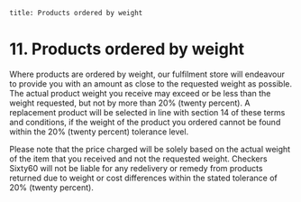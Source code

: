 ```meta
title: Products ordered by weight  
```

# 11. Products ordered by weight 

Where products are ordered by weight, our fulfilment store will endeavour to provide you with an amount as close to the requested weight as possible. The actual product weight you receive may exceed or be less than the weight requested, but not by more than 20% (twenty percent). A replacement product will be selected in line with section 14 of these terms and conditions, if the weight of the product you ordered cannot be found within the 20% (twenty percent) tolerance level. 

Please note that the price charged will be solely based on the actual weight of the item that you received and not the requested weight. Checkers Sixty60 will not be liable for any redelivery or remedy from products returned due to weight or cost differences within the stated tolerance of 20% (twenty percent). 
